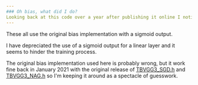 ```yaml
---
### Oh bias, what did I do?
Looking back at this code over a year after publishing it online I noticed my implementation of bias per filter was a little odd and I can remember my reasoning to some extent for implementing it that way, the problem is I don't like to second guess my previous self; I know that a year ago I thought a lot about how to implement the bias, more than I have thought now about if it was the right way or not. So I've left the implementation the way it was originally on all versions of this code apart from in [TBVGG3_ADA_MED.h](TBVGG3_ADA_MED.h) where I have implemented a new method of bias that I deem to probably be more correct. Also, I think the `TBVGG3_ADA_MED` version is a better scaling of filters per layer and these days I just prefer [ADAGRAD](https://machinelearningmastery.com/gradient-descent-with-adagrad-from-scratch/) as a defacto optimiser.
---
```


These all use the original bias implementation with a sigmoid output.

I have depreciated the use of a sigmoid output for a linear layer and it seems to hinder the training process.

The original bias implementation used here is probably wrong, but it work fine back in January 2021 with the original release of [TBVGG3_SGD.h](TBVGG3_SGD.h) and [TBVGG3_NAG.h](TBVGG3_NAG.h) so I'm keeping it around as a spectacle of guesswork.
